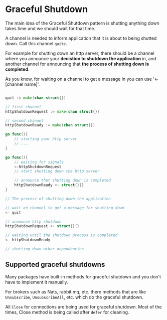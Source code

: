 # Graceful Shutdown

The main idea of the Graceful Shutdown pattern is shutting anything down takes time and we should wait for that time. 

A channel is needed to inform application that it is about to being shutted down. Call this channel `quite`.

For example for shutting down an http server, there should be a channel where you announce your **decistion to shutdown the application** in, and another channel for announcing that **the process of shutting down is completed**. 

As you know, for waiting on a channel to get a message in you can use '<-[channel name]'. 

```go

quit := make(chan struct{})

// first channel
httpShutdownRequest := make(chan struct{})

// second channel
httpShutdownReady := make(chan struct{})

go func(){
    // starting your http server
    // ...
}

go func(){
    // waiting for signals
    <-httpShutdownRequest    
    // start shutting down the http server

    // announce that shutting down is completed
    httpShutdownReady <- struct{}{}
}

// The process of shutting down the application

// wait on channel to get a message for shutting down
<- quit

// announce http shutdown
httpShutdownRequest <- struct{}{}

// waiting until the shutdown process is completed
<- httpShutdownReady

// shutting down other dependencies

```


## Supported graceful shutdowns

Many packages have built-in methods for graceful shutdown and you don't have to implement it manually. 

For brokers such as Nats, rabbit mq, etc. there methods that are like `Unsubscribe`, `UnsubscribeAll`, etc. which do the graceful shutdown. 

All `Close` for connections are being used for graceful shutdown. Most of the times, Close method is being called after `defer` for cleaning.

